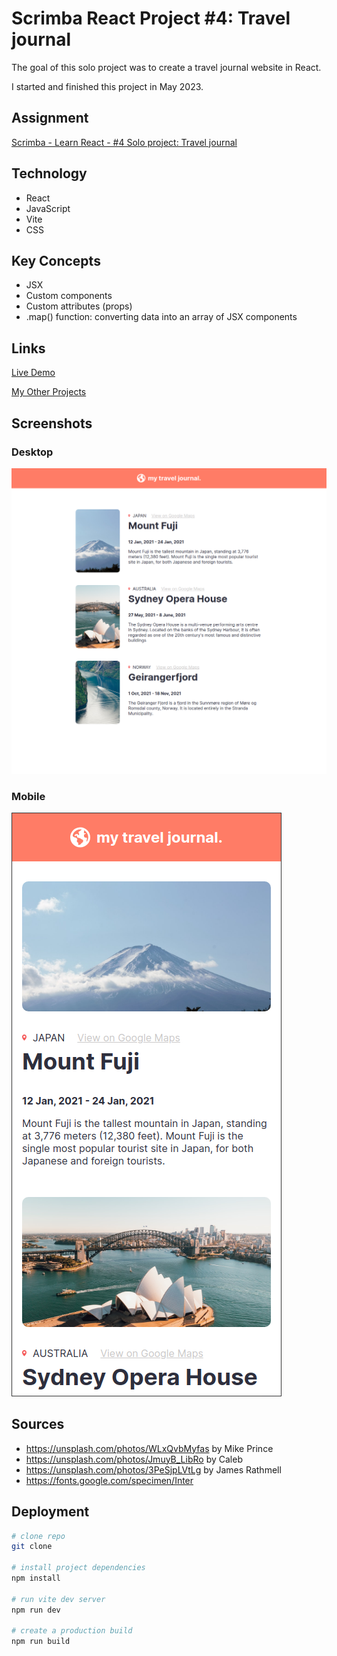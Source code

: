 # Scrimba React Project #4: Travel journal

The goal of this solo project was to create a travel journal website in React.

I started and finished this project in May 2023.

## Assignment

[Scrimba - Learn React - #4 Solo project: Travel journal](https://scrimba.com/learn/learnreact)

## Technology

- React
- JavaScript
- Vite
- CSS

## Key Concepts

- JSX
- Custom components
- Custom attributes (props)
- .map() function: converting data into an array of JSX components

## Links

[Live Demo](https://brightneon7631.github.io/scrimba-travel-journal/)

[My Other Projects](https://brightneon7631.github.io/odin-scrimba-projects/)

## Screenshots

### Desktop

![Desktop Screenshot](screenshots/desktop.png)

### Mobile

![Mobile Screenshot](screenshots/mobile.png)

## Sources

- https://unsplash.com/photos/WLxQvbMyfas by Mike Prince
- https://unsplash.com/photos/JmuyB_LibRo by Caleb
- https://unsplash.com/photos/3PeSjpLVtLg by James Rathmell
- https://fonts.google.com/specimen/Inter

## Deployment

```bash
# clone repo
git clone

# install project dependencies
npm install

# run vite dev server
npm run dev

# create a production build
npm run build
```